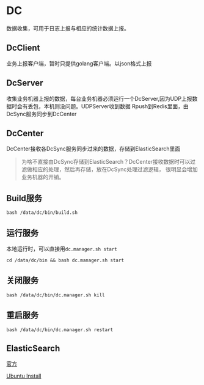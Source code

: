 # DC

数据收集，可用于日志上报与相应的统计数据上报。


## DcClient

业务上报客户端，暂时只提供golang客户端。以json格式上报

## DcServer

收集业务机器上报的数据，每台业务机器必须运行一个DcServer,因为UDP上报数据时会有丢包，本机则没问题。UDPServer收到数据
Rpush到Redis里面，由DcSync服务同步到DcCenter

## DcCenter

DcCenter接收各DcSync服务同步过来的数据，存储到ElasticSearch里面

>为啥不直接由DcSync存储到ElasticSearch？DcCenter接收数据时可以过滤做相应的处理，然后再存储，放在DcSync处理过滤逻辑，
很明显会增加业务机器的开销。


## Build服务

```
bash /data/dc/bin/build.sh
```

## 运行服务

本地运行时，可以直接用`dc.manager.sh start`

```
cd /data/dc/bin && bash dc.manager.sh start
```


## 关闭服务

```
bash /data/dc/bin/dc.manager.sh kill
```

## 重启服务

```
bash /data/dc/bin/dc.manager.sh restart
```



## ElasticSearch

[官方](https://www.elastic.co/downloads/elasticsearch)

[Ubuntu Install](https://www.cnblogs.com/pigzhu/p/4705870.html)